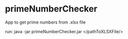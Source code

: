 # primeNumberChecker
App to get prime numbers from .xlsx file


run:
    java -jar primeNumberChecker.jar </pathToXLSXFile/>
